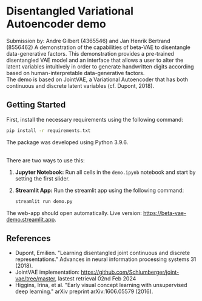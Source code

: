 # Disentangled Variational Autoencoder demo
Submission by: Andre Gilbert (4365546) and Jan Henrik Bertrand (8556462)
A demonstration of the capabilities of beta-VAE to disentangle data-generative factors. This demonstration provides a pre-trained disentangled VAE model and an interface that allows a user to alter the latent variables intuitively in order to generate handwritten digits according based on human-interpretable data-generative factors.<br>
The demo is based on JointVAE, a Variational Autoencoder that has both continuous and discrete latent variables (cf. Dupont, 2018).

## Getting Started

First, install the necessary requirements using the following command:

```bash
pip install -r requirements.txt
```

The package was developed using Python 3.9.6.

<br>
There are two ways to use this:

1. <b>Jupyter Notebook:</b> Run all cells in the `demo.ipynb` notebook and start by setting the first slider.

2. <b>Streamlit App:</b> Run the streamlit app using the following command:
   ```bash
   streamlit run demo.py
   ```

The web-app should open automatically. Live version: https://beta-vae-demo.streamlit.app.

## References

- Dupont, Emilien. "Learning disentangled joint continuous and discrete representations." Advances in neural information processing systems 31 (2018).
- JointVAE implementation: https://github.com/Schlumberger/joint-vae/tree/master, lastest retrieval 02nd Feb 2024
- Higgins, Irina, et al. "Early visual concept learning with unsupervised deep learning." arXiv preprint arXiv:1606.05579 (2016).
